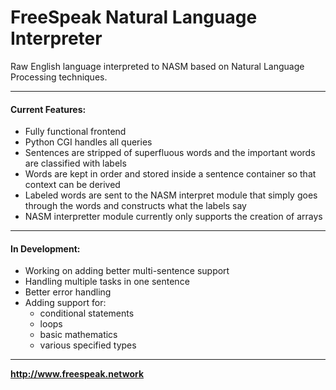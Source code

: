 # FreeSpeak Natural Language Interpreter
Raw English language interpreted to NASM based on Natural Language Processing techniques.

___
#### Current Features:
* Fully functional frontend
* Python CGI handles all queries
* Sentences are stripped of superfluous words and the important words are classified with labels
* Words are kept in order and stored inside a sentence container so that context can be derived
* Labeled words are sent to the NASM interpret module that simply goes through the words and constructs what the labels say
* NASM interpretter module currently only supports the creation of arrays

___
#### In Development:
* Working on adding better multi-sentence support
* Handling multiple tasks in one sentence
* Better error handling
* Adding support for: 
  * conditional statements
  * loops
  * basic mathematics
  * various specified types

___
   **http://www.freespeak.network**
